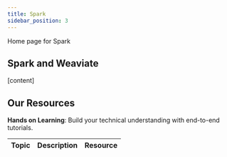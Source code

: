 ```yaml
---
title: Spark
sidebar_position: 3
---
```


Home page for Spark

## Spark and Weaviate
[content]


## Our Resources 
**Hands on Learning**: Build your technical understanding with end-to-end tutorials.

| Topic | Description | Resource | 
| --- | --- | --- |